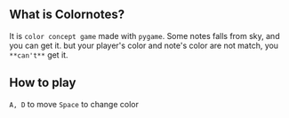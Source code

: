 What is Colornotes?
-------------
It is `color concept game` made with `pygame`.
Some notes falls from sky, and you can get it.
but your player's color and note's color are not match, you `**can't**` get it.

How to play
-------------
`A, D` to move
`Space` to change color
